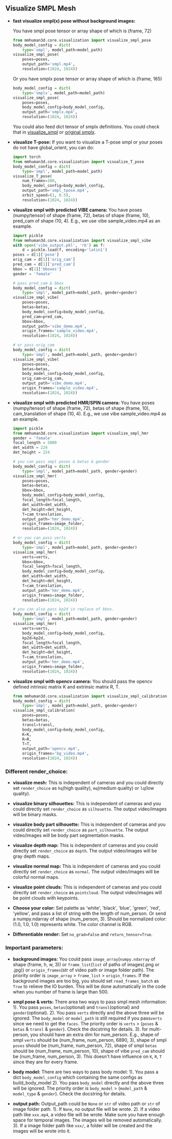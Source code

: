 ## Visualize SMPL Mesh
- **fast visualize smpl(x) pose without background images:**

    You have smpl pose tensor or array shape of which is (frame, 72)
    ```python
    from mmhuman3d.core.visualization import visualize_smpl_pose
    body_model_config = dict(
        type='smpl', model_path=model_path)
    visualize_smpl_pose(
        poses=poses,
        output_path='smpl.mp4',
        resolution=(1024, 1024))
    ```

    Or you have smplx pose tensor or array shape of which is (frame, 165)
    ```python
    body_model_config = dict(
        type='smplx', model_path=model_path)
    visualize_smpl_pose(
        poses=poses,
        body_model_config=body_model_config,
        output_path='smplx.mp4',
        resolution=(1024, 1024))
    ```
    You could also feed dict tensor of smplx definitions. You could check that in [visualize_smpl](mmhuman3d/core/visualization/visualize_smpl.py#L166-211) or [original smplx](https://github.com/vchoutas/smplx/blob/master/smplx/body_models.py).


- **visualize T-pose:**
    If you want to visualize a T-pose smpl or your poses do not have global_orient, you can do:
    ```python
    import torch
    from mmhuman3d.core.visualization import visualize_T_pose
    body_model_config = dict(
        type='smpl', model_path=model_path)
    visualize_T_pose(
        num_frames=100,
        body_model_config=body_model_config,
        output_path='smpl_tpose.mp4',
        orbit_speed=(1, 0.5),
        resolution=(1024, 1024))
    ```

- **visualize smpl with predicted VIBE camera:**
    You have poses (numpy/tensor) of shape (frame, 72), betas of shape (frame, 10), pred_cam of shape (10, 4).
    E.g., we use vibe sample_video.mp4 as an example.
    ```python
    import pickle
    from mmhuman3d.core.visualization import visualize_smpl_vibe
    with open('vibe_output.pkl', 'rb') as f:
        d = pickle.load(f, encoding='latin1')
    poses = d[1]['pose']
    orig_cam = d[1]['orig_cam']
    pred_cam = d[1]['pred_cam']
    bbox = d[1]['bboxes']
    gender = 'female'

    # pass pred_cam & bbox
    body_model_config = dict(
        type='smpl', model_path=model_path, gender=gender)
    visualize_smpl_vibe(
        poses=poses,
        betas=betas,
        body_model_config=body_model_config,
        pred_cam=pred_cam,
        bbox=bbox,
        output_path='vibe_demo.mp4',
        origin_frames='sample_video.mp4',
        resolution=(1024, 1024))

    # or pass orig_cam
    body_model_config = dict(
        type='smpl', model_path=model_path, gender=gender)
    visualize_smpl_vibe(
        poses=poses,
        betas=betas,
        body_model_config=body_model_config,
        orig_cam=orig_cam,
        output_path='vibe_demo.mp4',
        origin_frames='sample_video.mp4',
        resolution=(1024, 1024))

    ```

- **visualize smpl with predicted HMR/SPIN camera:**
    You have poses (numpy/tensor) of shape (frame, 72), betas of shape (frame, 10), cam_translation of shape (10, 4).
    E.g., we use vibe sample_video.mp4 as an example.
    ```python
    import pickle
    from mmhuman3d.core.visualization import visualize_smpl_hmr
    gender = 'female'
    focal_length = 5000
    det_width = 224
    det_height = 224

    # you can pass smpl poses & betas & gender
    body_model_config = dict(
        type='smpl', model_path=model_path, gender=gender)
    visualize_smpl_hmr(
        poses=poses,
        betas=betas,
        bbox=bbox,
        body_model_config=body_model_config,
        focal_length=focal_length,
        det_width=det_width,
        det_height=det_height,
        T=cam_translation,
        output_path='hmr_demo.mp4',
        origin_frames=image_folder,
        resolution=(1024, 1024))

    # or you can pass verts
    body_model_config = dict(
        type='smpl', model_path=model_path, gender=gender)
    visualize_smpl_hmr(
        verts=verts,
        bbox=bbox,
        focal_length=focal_length,
        body_model_config=body_model_config,
        det_width=det_width,
        det_height=det_height,
        T=cam_translation,
        output_path='hmr_demo.mp4',
        origin_frames=image_folder,
        resolution=(1024, 1024))

    # you can also pass kp2d in replace of bbox.
    body_model_config = dict(
        type='smpl', model_path=model_path, gender=gender)
    visualize_smpl_hmr(
        verts=verts,
        body_model_config=body_model_config,
        kp2d=kp2d,
        focal_length=focal_length,
        det_width=det_width,
        det_height=det_height,
        T=cam_translation,
        output_path='hmr_demo.mp4',
        origin_frames=image_folder,
        resolution=(1024, 1024))
    ```

- **visualize smpl with opencv camera:**
    You should pass the opencv defined intrinsic matrix K and extrinsic matrix R, T.
    ```python
    from mmhuman3d.core.visualization import visualize_smpl_calibration
    body_model_config = dict(
        type='smpl', model_path=model_path, gender=gender)
    visualize_smpl_calibration(
        poses=poses,
        betas=betas,
        transl=transl,
        body_model_config=body_model_config,
        K=K,
        R=R,
        T=T,
        output_path='opencv.mp4',
        origin_frames='bg_video.mp4',
        resolution=(1024, 1024))
    ```

### Different render_choice:
- **visualize mesh:**
    This is independent of cameras and you could directly set `render_choice` as `hq`(high quality), `mq`(medium quality) or `lq`(low quality).

- **visualize binary silhouettes:**
    This is independent of cameras and you could directly set `render_choice` as `silhouette`. The output video/images will be binary masks.

- **visualize body part silhouette:**
    This is independent of cameras and you could directly set `render_choice` as `part_silhouette`. The output video/images will be body part segmentation masks.

- **visualize depth map:**
    This is independent of cameras and you could directly set `render_choice` as `depth`.
    The output video/images will be gray depth maps.

- **visualize normal map:**
    This is independent of cameras and you could directly set `render_choice` as `normal`.
    The output video/images will be colorful normal maps.

- **visualize point clouds:**
    This is independent of cameras and you could directly set `render_choice` as `pointcloud`.
    The output video/images will be point clouds with keypoints.

- **Choose your color:**
    Set palette as 'white', 'black', 'blue', 'green', 'red', 'yellow', and pass a list of string with the length of num_person.
    Or send a numpy.ndarray of shape (num_person, 3). Should be normalized color: (1.0, 1.0, 1.0) represents white. The color channel is RGB.

- **Differentiable render:**
    Set `no_grad=False` and `return_tensor=True`.

### Important parameters:
- **background images:**
    You could pass `image_array`(`numpy.ndarray` of shape (frame, h, w, 3)) or `frame_list`(`list` of paths of images(.png or .jpg)) or `origin_frames`(str of video path or image folder path). The priority order is `image_array` > `frame_list` > `origin_frames`.
    If the background images are too big, you should set `read_frames_batch` as `True` to relieve the IO burden. This will be done automatically in the code when you number of frame is large than 500.

- **smpl pose & verts:**
    There area two ways to pass smpl mesh information:
    1). You pass `poses`, `betas`(optional) and `transl`(optional) and `gender`(optional).
    2). You pass `verts` directly and the above three will be ignored. The `body_model` or `model_path` is still required if you pass`verts` since we need to get the `faces`.
    The priority order is `verts` > (`poses` & `betas` & `transl` & `gender`).
    Check the docstring for details.
    3). for multi-person, you should have an extra dim for num_person. E.g., shape of smpl `verts` should be (num_frame, num_person, 6890, 3), shape of smpl `poses` should be (num_frame, num_person, 72), shape of smpl `betas` should be (num_frame, num_person, 10), shape of vibe `pred_cam` should be (num_frame, num_person, 3). This doesn't have influence on `K`, `R`, `T` since they are for every frame.

- **body model:**
    There are two ways to pass body model:
    1). You pass a dict `body_model_config` which containing the same configs as build_body_model
    2). You pass `body_model` directly and the above three will be ignored.
    The priority order is `body_model` > (`model_path` & `model_type` & `gender`).
    Check the docstring for details.

- **output path:**
    Output_path could be `None` or `str` of video path or `str` of image folder path.
    1). If `None`, no output file will be wrote.
    2). If a video path like `xxx.mp4`, a video file will be wrote. Make sure you have enough space for temporal images. The images will be removed automatically.
    3). If a image folder path like `xxx/`, a folder will be created and the images will be wrote into it.
